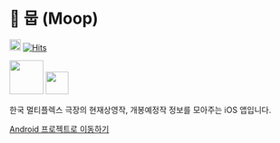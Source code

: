 # :movie_camera: 뭅 (Moop)

<a href='https://developer.apple.com' target='_blank'><img height="20px" src='http://img.shields.io/badge/platform-ios-brightgreen.svg'/></a>
[![Hits](https://hits.seeyoufarm.com/api/count/incr/badge.svg?url=https%3A%2F%2Fgithub.com%2FMoop-App%2FMoop-iOS)](https://hits.seeyoufarm.com)

<a href='https://play.google.com/store/apps/details?id=soup.movie' target="_blank"><img height="60px" src='https://play.google.com/intl/en/badges/images/generic/ko_badge_web_generic.png'/></a> <a href='https://itunes.apple.com/us/app/moop/id1464896856?l=ko&ls=1&mt=8'><img height="40px" src='https://linkmaker.itunes.apple.com/ko-kr/badge-lrg.svg?releaseDate=2017-04-10&kind=iossoftware&bubble=ios_apps'/></a>

한국 멀티플렉스 극장의 현재상영작, 개봉예정작 정보를 모아주는 iOS 앱입니다.

[Android 프로젝트로 이동하기](https://github.com/fornewid/Moop-Android)

